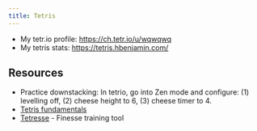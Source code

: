 ```yaml
---
title: Tetris
---
```


- My tetr.io profile: https://ch.tetr.io/u/wqwqwq
- My tetris stats: https://tetris.hbenjamin.com/

## Resources

- Practice downstacking: In tetrio, go into Zen mode and configure: (1)
  levelling off, (2) cheese height to 6, (3) cheese timer to 4.
- [Tetris fundamentals](https://www.tetrisconcept.com/p/start.html)
- [Tetresse](https://tetresse.harddrop.com/) - Finesse training tool
